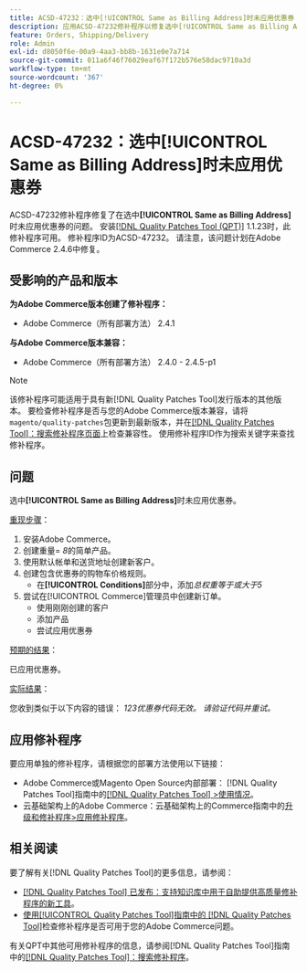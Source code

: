 ```yaml
---
title: ACSD-47232：选中[!UICONTROL Same as Billing Address]时未应用优惠券
description: 应用ACSD-47232修补程序以修复选中[!UICONTROL Same as Billing Address]后未应用优惠券的Adobe Commerce问题。
feature: Orders, Shipping/Delivery
role: Admin
exl-id: d8050f6e-00a9-4aa3-bb8b-1631e0e7a714
source-git-commit: 011a6f46f76029eaf67f172b576e58dac9710a3d
workflow-type: tm+mt
source-wordcount: '367'
ht-degree: 0%

---
```


# ACSD-47232：选中[!UICONTROL Same as Billing Address]时未应用优惠券

ACSD-47232修补程序修复了在选中&#x200B;**[!UICONTROL Same as Billing Address]**&#x200B;时未应用优惠券的问题。 安装[[!DNL Quality Patches Tool (QPT)]](https://experienceleague.adobe.com/en/docs/commerce-operations/tools/quality-patches-tool/quality-patches-tool-to-self-serve-quality-patches) 1.1.23时，此修补程序可用。 修补程序ID为ACSD-47232。 请注意，该问题计划在Adobe Commerce 2.4.6中修复。

## 受影响的产品和版本

**为Adobe Commerce版本创建了修补程序：**

* Adobe Commerce（所有部署方法） 2.4.1

**与Adobe Commerce版本兼容：**

* Adobe Commerce（所有部署方法） 2.4.0 - 2.4.5-p1

>[!NOTE]
>
>该修补程序可能适用于具有新[!DNL Quality Patches Tool]发行版本的其他版本。 要检查修补程序是否与您的Adobe Commerce版本兼容，请将`magento/quality-patches`包更新到最新版本，并在[[!DNL Quality Patches Tool]：搜索修补程序页面](https://experienceleague.adobe.com/tools/commerce-quality-patches/index.html)上检查兼容性。 使用修补程序ID作为搜索关键字来查找修补程序。

## 问题

选中&#x200B;**[!UICONTROL Same as Billing Address]**&#x200B;时未应用优惠券。

<u>重现步骤</u>：

1. 安装Adobe Commerce。
1. 创建重量= *8*&#x200B;的简单产品。
1. 使用默认帐单和送货地址创建新客户。
1. 创建包含优惠券的购物车价格规则。
   * 在&#x200B;**[!UICONTROL Conditions]**&#x200B;部分中，添加&#x200B;*总权重等于或大于5*
1. 尝试在[!UICONTROL Commerce]管理员中创建新订单。
   * 使用刚刚创建的客户
   * 添加产品
   * 尝试应用优惠券

<u>预期的结果</u>：

已应用优惠券。

<u>实际结果</u>：

您收到类似于以下内容的错误： *123优惠券代码无效。 请验证代码并重试。*

## 应用修补程序

要应用单独的修补程序，请根据您的部署方法使用以下链接：

* Adobe Commerce或Magento Open Source内部部署： [!DNL Quality Patches Tool]指南中的[[!DNL Quality Patches Tool] >使用情况](/help/tools/quality-patches-tool/usage.md)。
* 云基础架构上的Adobe Commerce：云基础架构上的Commerce指南中的[升级和修补程序>应用修补程序](https://experienceleague.adobe.com/docs/commerce-cloud-service/user-guide/develop/upgrade/apply-patches.html)。

## 相关阅读

要了解有关[!DNL Quality Patches Tool]的更多信息，请参阅：

* [[!DNL Quality Patches Tool] 已发布：支持知识库中用于自助提供高质量修补程序的新工具](https://experienceleague.adobe.com/en/docs/commerce-operations/tools/quality-patches-tool/quality-patches-tool-to-self-serve-quality-patches)。
* [使用[!UICONTROL Quality Patches Tool]指南中的 [!DNL Quality Patches Tool]](/help/tools/quality-patches-tool/patches-available-in-qpt/check-patch-for-magento-issue-with-magento-quality-patches.md)检查修补程序是否可用于您的Adobe Commerce问题。


有关QPT中其他可用修补程序的信息，请参阅[!DNL Quality Patches Tool]指南中的[[!DNL Quality Patches Tool]：搜索修补程序](https://experienceleague.adobe.com/tools/commerce-quality-patches/index.html)。

